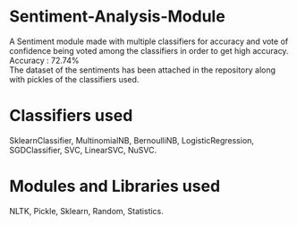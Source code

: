 # Sentiment-Analysis-Module
A Sentiment module made with multiple classifiers for accuracy and vote of confidence being voted among the classifiers in order to get high accuracy. </br>
Accuracy : 72.74% </br>
The dataset of the sentiments has been attached in the repository along with pickles of the classifiers used.

# Classifiers used
SklearnClassifier, MultinomialNB, BernoulliNB, LogisticRegression, SGDClassifier, SVC, LinearSVC, NuSVC.

# Modules and Libraries used
NLTK, Pickle, Sklearn, Random, Statistics.
